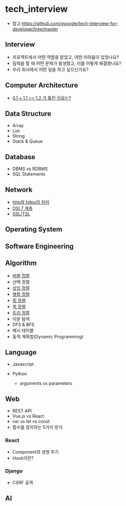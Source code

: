 # tech_interview

- 참고
https://github.com/gyoogle/tech-interview-for-developer/tree/master

## Interview  
- 프로젝트에서 어떤 역할을 맡았고, 어떤 어려움이 있었나요?
- 팀웍을 할 때 어떤 문제가 발생했고, 이를 어떻게 해결했나요?
- 우리 회사에서 어떤 일을 하고 싶으신가요?


## Computer Architecture
- [0.1 + 1.1 == 1.2 가 틀린 이유는?](/Computer_Architecture/data_memory.md)

## Data Structure
- Array
- List
- String
- Stack & Queue

## Database
- DBMS vs RDBMS
- SQL Statements

## Network
- [http와 https의 차이](/Network/http_vs_https.md)
- [OSI 7 계층](/Network/OSI_7layer.md)
- [SSL/TSL](/Network/SSL_TSL.md)

## Operating System

## Software Engineering

## Algorithm
  - [버블 정렬](/Algorithm/bubble_sort.md)
  - 선택 정렬
  - [삽입 정렬](/Algorithm/Insertion_sort.md)
  - [병합 정렬](/Algorithm/merge_sort.md)
  - [힙 정렬](/Algorithm/heap_sort.ipynb)
  - [퀵 정렬](/Algorithm/quick_sort.md)
  - [트리 정렬](/Algorithm/tree_sort.md)
  - 이분 탐색
  - DFS & BFS
  - 해시 테이블
  - 동적 계획법(Dynamic Programming)


## Language
- Javascript

- Python
  - arguments vs parameters

## Web
- REST API
- Vue.js vs React
- var vs let vs const
- 함수를 정의하는 5가지 방식

### React
- Component의 생명 주기
- Hook이란?

### Django
- CSRF 공격

## AI
  
